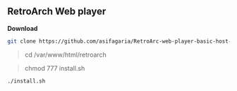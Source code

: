 ## RetroArch Web player

**Download**


```bash
git clone https://github.com/asifagaria/RetroArc-web-player-basic-host-install-script.git retroarch
```


> cd /var/www/html/retroarch

> chmod 777 install.sh

```bash
./install.sh
```

